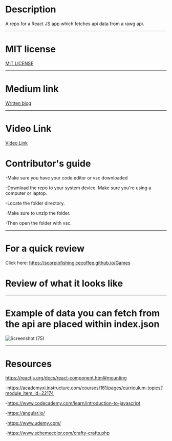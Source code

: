 
<h1> Description </h1>

A repo for a React JS app which fetches api data from a rawg api.

--------------

# MIT license
<a href="https://github.com/scorpiofishingicecoffee/React-WebApp/blob/ef8764b4dfb7fcbe9291b37d6b13e55b107f0f36/LICENSE"> MIT LICENSE </a>

--------------
# Medium link

<a href="https://medium.com/@seriouslydudelma/906e89c0f52c" target="_blank"> Written blog </a>

---------------------
# Video Link

<a href="https://youtu.be/MPCkA78iXEE" target="_blank"> Video Link </a>

# Contributor's guide

-Make sure you have your code editor or vsc downloaded

-Download the repo to your system device. Make sure you're using a computer or laptop.

-Locate the folder directory.

-Make sure to unzip the folder.

-Then open the folder with vsc.

-----------------------------

# For a quick review

Click here:
https://scorpiofishingicecoffee.github.io/Games

# Review of what it looks like


--------------------------

# Example of data you can fetch from the api are placed within index.json
![Screenshot (75)](https://user-images.githubusercontent.com/105265074/192172681-11c9532d-c7df-403e-9f49-e233e41671c9.png)


----------------

# Resources

https://reactjs.org/docs/react-component.html#mounting

-https://academyxi.instructure.com/courses/161/pages/curriculum-topics?module_item_id=22174

-https://www.codecademy.com/learn/introduction-to-javascript

-https://angular.io/

-https://www.udemy.com/

-https://www.schemecolor.com/crafty-crafts.php

